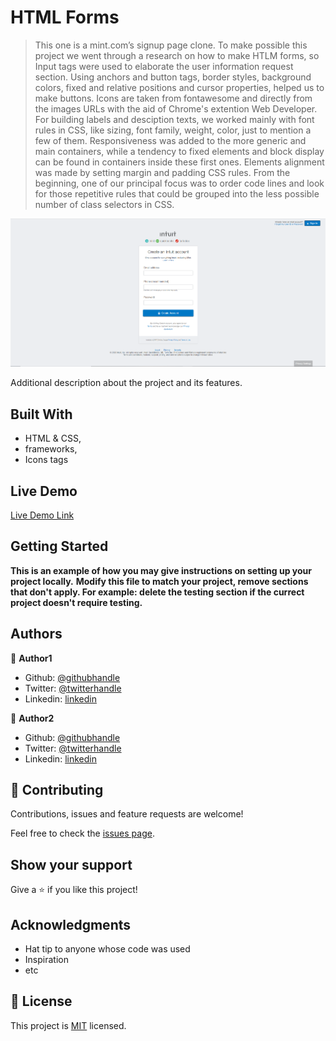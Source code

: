 # HTML Forms

> This one is a mint.com’s signup page clone. To make possible this project we went through a research on how to make HTLM forms, so Input tags were used to elaborate the user information request section. Using anchors and button tags, border styles, background colors, fixed and relative positions and cursor properties, helped us to make buttons. Icons are taken from fontawesome and directly from the images URLs with the aid of Chrome's extention Web Developer. For building labels and desciption texts, we worked mainly with font rules in CSS, like sizing, font family, weight, color, just to mention a few of them. Responsiveness was added to the more generic and main containers, while a tendency to fixed elements and block display can be found in containers inside these first ones. Elements alignment was made by setting margin and padding CSS rules. From the beginning, one of our principal focus was to order code lines and look for those repetitive rules that could be grouped into the less possible number of class selectors in CSS.

![screenshot](/assets/images/formsScreenShot.png)

Additional description about the project and its features.

## Built With

- HTML & CSS,
- frameworks,
- Icons tags

## Live Demo

[Live Demo Link](https://rawcdn.githack.com/Huemac-Alfredo/Forms/71fc8799c40518d122f8cf6edecb2e2ee12e0a27/index.html)


## Getting Started

**This is an example of how you may give instructions on setting up your project locally.**
**Modify this file to match your project, remove sections that don't apply. For example: delete the testing section if the currect project doesn't require testing.**


## Authors

👤 **Author1**

- Github: [@githubhandle](https://github.com/JbirdL86)
- Twitter: [@twitterhandle](https://twitter.com/JuanLui06498455)
- Linkedin: [linkedin](https://www.linkedin.com/in/juan-luis-0551921aa/)

👤 **Author2**

- Github: [@githubhandle](https://github.com/Huemac-Alfredo)
- Twitter: [@twitterhandle](https://twitter.com/AlfredoHuemac)
- Linkedin: [linkedin](https://www.linkedin.com/in/huemac-alfredo-c%C3%B3rdova-torres-b28986136/)

## 🤝 Contributing

Contributions, issues and feature requests are welcome!

Feel free to check the [issues page](issues/).

## Show your support

Give a ⭐️ if you like this project!

## Acknowledgments

- Hat tip to anyone whose code was used
- Inspiration
- etc

## 📝 License

This project is [MIT](lic.url) licensed.

